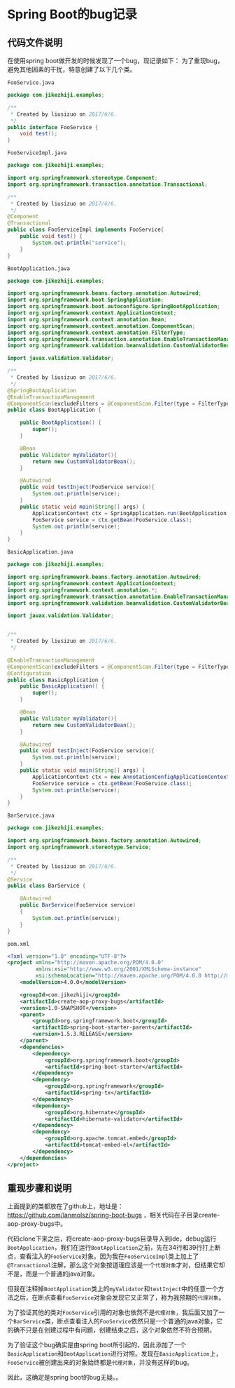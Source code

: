 # Spring Boot的bug记录


## 代码文件说明
在使用spring boot做开发的时候发现了一个bug，现记录如下：
为了重现bug，避免其他因素的干扰，特意创建了以下几个类。

`FooService.java`
```java
package com.jikezhiji.examples;

/**
 * Created by liusizuo on 2017/6/6.
 */
public interface FooService {
    void test();
}
```


`FooServiceImpl.java`
```java
package com.jikezhiji.examples;

import org.springframework.stereotype.Component;
import org.springframework.transaction.annotation.Transactional;

/**
 * Created by liusizuo on 2017/6/6.
 */
@Component
@Transactional
public class FooServiceImpl implements FooService{
    public void test() {
        System.out.println("service");
    }
}

```

`BootApplication.java`
```java
package com.jikezhiji.examples;

import org.springframework.beans.factory.annotation.Autowired;
import org.springframework.boot.SpringApplication;
import org.springframework.boot.autoconfigure.SpringBootApplication;
import org.springframework.context.ApplicationContext;
import org.springframework.context.annotation.Bean;
import org.springframework.context.annotation.ComponentScan;
import org.springframework.context.annotation.FilterType;
import org.springframework.transaction.annotation.EnableTransactionManagement;
import org.springframework.validation.beanvalidation.CustomValidatorBean;

import javax.validation.Validator;

/**
 * Created by liusizuo on 2017/6/6.
 */
@SpringBootApplication
@EnableTransactionManagement
@ComponentScan(excludeFilters = @ComponentScan.Filter(type = FilterType.ASSIGNABLE_TYPE,value = BasicApplication.class))
public class BootApplication {

    public BootApplication() {
        super();
    }

    @Bean
    public Validator myValidator(){
        return new CustomValidatorBean();
    }

    @Autowired
    public void testInject(FooService service){
        System.out.println(service);
    }
    public static void main(String[] args) {
        ApplicationContext ctx = SpringApplication.run(BootApplication.class);
        FooService service = ctx.getBean(FooService.class);
        System.out.println(service);
    }
}

```


`BasicApplication.java`
```java
package com.jikezhiji.examples;

import org.springframework.beans.factory.annotation.Autowired;
import org.springframework.context.ApplicationContext;
import org.springframework.context.annotation.*;
import org.springframework.transaction.annotation.EnableTransactionManagement;
import org.springframework.validation.beanvalidation.CustomValidatorBean;

import javax.validation.Validator;


/**
 * Created by liusizuo on 2017/6/6.
 */

@EnableTransactionManagement
@ComponentScan(excludeFilters = @ComponentScan.Filter(type = FilterType.ASSIGNABLE_TYPE,value = BootApplication.class))
@Configuration
public class BasicApplication {
    public BasicApplication() {
        super();
    }

    @Bean
    public Validator myValidator(){
        return new CustomValidatorBean();
    }

    @Autowired
    public void testInject(FooService service){
        System.out.println(service);
    }
    public static void main(String[] args) {
        ApplicationContext ctx = new AnnotationConfigApplicationContext(BasicApplication.class);
        FooService service = ctx.getBean(FooService.class);
        System.out.println(service);
    }
}
```

`BarService.java`
```java
package com.jikezhiji.examples;

import org.springframework.beans.factory.annotation.Autowired;
import org.springframework.stereotype.Service;

/**
 * Created by liusizuo on 2017/6/6.
 */
@Service
public class BarService {

    @Autowired
    public BarService(FooService service)
    {
        System.out.println(service);
    }
}

```


`pom.xml`

```xml
<?xml version="1.0" encoding="UTF-8"?>
<project xmlns="http://maven.apache.org/POM/4.0.0"
         xmlns:xsi="http://www.w3.org/2001/XMLSchema-instance"
         xsi:schemaLocation="http://maven.apache.org/POM/4.0.0 http://maven.apache.org/xsd/maven-4.0.0.xsd">
    <modelVersion>4.0.0</modelVersion>

    <groupId>com.jikezhiji</groupId>
    <artifactId>create-aop-proxy-bugs</artifactId>
    <version>1.0-SNAPSHOT</version>
    <parent>
        <groupId>org.springframework.boot</groupId>
        <artifactId>spring-boot-starter-parent</artifactId>
        <version>1.5.3.RELEASE</version>
    </parent>
    <dependencies>
        <dependency>
            <groupId>org.springframework.boot</groupId>
            <artifactId>spring-boot-starter</artifactId>
        </dependency>
        <dependency>
            <groupId>org.springframework</groupId>
            <artifactId>spring-tx</artifactId>
        </dependency>
        <dependency>
            <groupId>org.hibernate</groupId>
            <artifactId>hibernate-validator</artifactId>
        </dependency>
        <dependency>
            <groupId>org.apache.tomcat.embed</groupId>
            <artifactId>tomcat-embed-el</artifactId>
        </dependency>
    </dependencies>
</project>
```


## 重现步骤和说明

上面提到的类都放在了github上，地址是：https://github.com/lanmolsz/spring-boot-bugs ，相关代码在子目录create-aop-proxy-bugs中。

代码clone下来之后，将create-aop-proxy-bugs目录导入到ide，debug运行`BootApplication`，我们在运行`BootApplication`之前，先在34行和39行打上断点，查看注入的`FooService`对象。因为我在`FooServiceImpl`类上加上了`@Transactional`注解，那么这个对象按道理应该是一个`代理对象`才对，但结果它却不是，而是一个普通的java对象。

但我在注释掉`BootApplication`类上的`myValidator`和`testInject`中的任意一个方法之后，在断点查看`FooService`对象会发现它又正常了，称为我预期的`代理对象`。

为了验证其他的类对`FooService`引用的对象也依然不是`代理对象`，我后面又加了一个`BarService`类，断点查看注入的`FooService`依然只是一个普通的java对象，它的确不只是在创建过程中有问题，创建结束之后，这个对象依然不符合预期。

为了验证这个bug确实是由spring boot所引起的，因此添加了一个`BasicApplication`和`BootApplication`进行对照。发现在`BasicApplication`上，`FooService`被创建出来的对象始终都是`代理对象`，并没有这样的bug。

因此，这确定是spring boot的bug无疑。。


